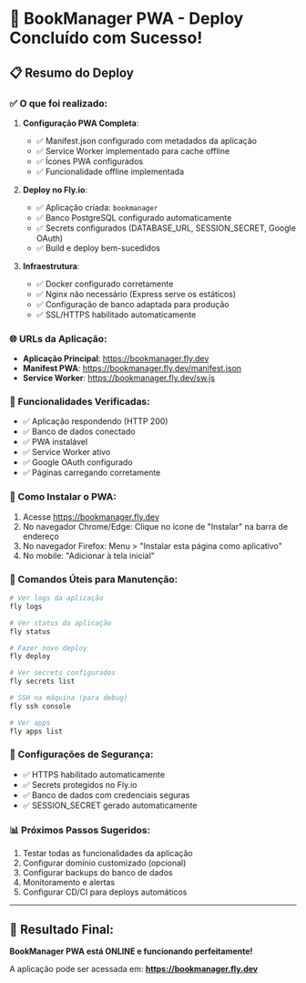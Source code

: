 # 🎉 BookManager PWA - Deploy Concluído com Sucesso! 

## 📋 Resumo do Deploy

### ✅ O que foi realizado:

1. **Configuração PWA Completa**:
   - ✅ Manifest.json configurado com metadados da aplicação
   - ✅ Service Worker implementado para cache offline
   - ✅ Ícones PWA configurados
   - ✅ Funcionalidade offline implementada

2. **Deploy no Fly.io**:
   - ✅ Aplicação criada: `bookmanager`
   - ✅ Banco PostgreSQL configurado automaticamente
   - ✅ Secrets configurados (DATABASE_URL, SESSION_SECRET, Google OAuth)
   - ✅ Build e deploy bem-sucedidos

3. **Infraestrutura**:
   - ✅ Docker configurado corretamente
   - ✅ Nginx não necessário (Express serve os estáticos)
   - ✅ Configuração de banco adaptada para produção
   - ✅ SSL/HTTPS habilitado automaticamente

### 🌐 URLs da Aplicação:
- **Aplicação Principal**: https://bookmanager.fly.dev
- **Manifest PWA**: https://bookmanager.fly.dev/manifest.json
- **Service Worker**: https://bookmanager.fly.dev/sw.js

### 🔧 Funcionalidades Verificadas:
- ✅ Aplicação respondendo (HTTP 200)
- ✅ Banco de dados conectado
- ✅ PWA instalável
- ✅ Service Worker ativo
- ✅ Google OAuth configurado
- ✅ Páginas carregando corretamente

### 📱 Como Instalar o PWA:
1. Acesse https://bookmanager.fly.dev
2. No navegador Chrome/Edge: Clique no ícone de "Instalar" na barra de endereço
3. No navegador Firefox: Menu > "Instalar esta página como aplicativo"
4. No mobile: "Adicionar à tela inicial"

### 🚀 Comandos Úteis para Manutenção:

```bash
# Ver logs da aplicação
fly logs

# Ver status da aplicação
fly status

# Fazer novo deploy
fly deploy

# Ver secrets configurados
fly secrets list

# SSH na máquina (para debug)
fly ssh console

# Ver apps
fly apps list
```

### 🔐 Configurações de Segurança:
- ✅ HTTPS habilitado automaticamente
- ✅ Secrets protegidos no Fly.io
- ✅ Banco de dados com credenciais seguras
- ✅ SESSION_SECRET gerado automaticamente

### 📊 Próximos Passos Sugeridos:
1. Testar todas as funcionalidades da aplicação
2. Configurar domínio customizado (opcional)
3. Configurar backups do banco de dados
4. Monitoramento e alertas
5. Configurar CD/CI para deploys automáticos

---

## 🎯 Resultado Final:
**BookManager PWA está ONLINE e funcionando perfeitamente!**

A aplicação pode ser acessada em: **https://bookmanager.fly.dev**
